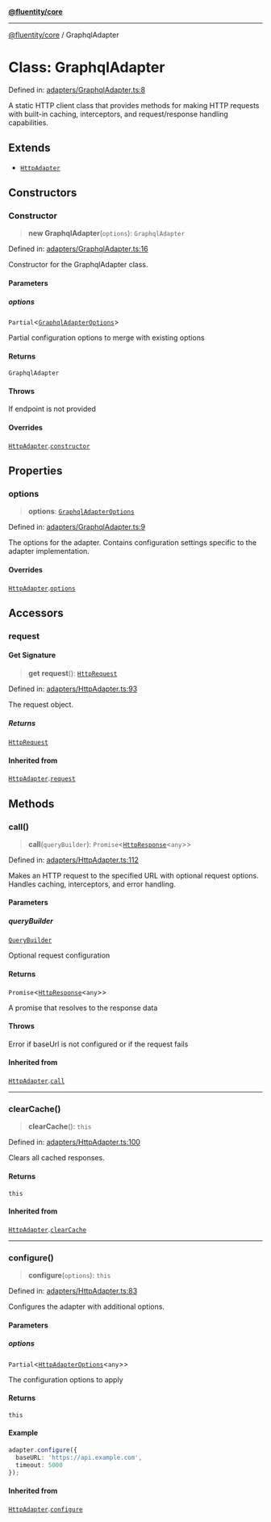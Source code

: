 [**@fluentity/core**](../README.md)

***

[@fluentity/core](../globals.md) / GraphqlAdapter

# Class: GraphqlAdapter

Defined in: [adapters/GraphqlAdapter.ts:8](https://github.com/cedricpierre/fluentity-core/blob/b9e907b503f5d8cbc83b38cdb5626da057589278/src/adapters/GraphqlAdapter.ts#L8)

A static HTTP client class that provides methods for making HTTP requests with built-in caching,
interceptors, and request/response handling capabilities.

## Extends

- [`HttpAdapter`](HttpAdapter.md)

## Constructors

### Constructor

> **new GraphqlAdapter**(`options`): `GraphqlAdapter`

Defined in: [adapters/GraphqlAdapter.ts:16](https://github.com/cedricpierre/fluentity-core/blob/b9e907b503f5d8cbc83b38cdb5626da057589278/src/adapters/GraphqlAdapter.ts#L16)

Constructor for the GraphqlAdapter class.

#### Parameters

##### options

`Partial`\<[`GraphqlAdapterOptions`](../type-aliases/GraphqlAdapterOptions.md)\>

Partial configuration options to merge with existing options

#### Returns

`GraphqlAdapter`

#### Throws

If endpoint is not provided

#### Overrides

[`HttpAdapter`](HttpAdapter.md).[`constructor`](HttpAdapter.md#constructor)

## Properties

### options

> **options**: [`GraphqlAdapterOptions`](../type-aliases/GraphqlAdapterOptions.md)

Defined in: [adapters/GraphqlAdapter.ts:9](https://github.com/cedricpierre/fluentity-core/blob/b9e907b503f5d8cbc83b38cdb5626da057589278/src/adapters/GraphqlAdapter.ts#L9)

The options for the adapter.
Contains configuration settings specific to the adapter implementation.

#### Overrides

[`HttpAdapter`](HttpAdapter.md).[`options`](HttpAdapter.md#options)

## Accessors

### request

#### Get Signature

> **get** **request**(): [`HttpRequest`](HttpRequest.md)

Defined in: [adapters/HttpAdapter.ts:93](https://github.com/cedricpierre/fluentity-core/blob/b9e907b503f5d8cbc83b38cdb5626da057589278/src/adapters/HttpAdapter.ts#L93)

The request object.

##### Returns

[`HttpRequest`](HttpRequest.md)

#### Inherited from

[`HttpAdapter`](HttpAdapter.md).[`request`](HttpAdapter.md#request)

## Methods

### call()

> **call**(`queryBuilder`): `Promise`\<[`HttpResponse`](HttpResponse.md)\<`any`\>\>

Defined in: [adapters/HttpAdapter.ts:112](https://github.com/cedricpierre/fluentity-core/blob/b9e907b503f5d8cbc83b38cdb5626da057589278/src/adapters/HttpAdapter.ts#L112)

Makes an HTTP request to the specified URL with optional request options.
Handles caching, interceptors, and error handling.

#### Parameters

##### queryBuilder

[`QueryBuilder`](QueryBuilder.md)

Optional request configuration

#### Returns

`Promise`\<[`HttpResponse`](HttpResponse.md)\<`any`\>\>

A promise that resolves to the response data

#### Throws

Error if baseUrl is not configured or if the request fails

#### Inherited from

[`HttpAdapter`](HttpAdapter.md).[`call`](HttpAdapter.md#call)

***

### clearCache()

> **clearCache**(): `this`

Defined in: [adapters/HttpAdapter.ts:100](https://github.com/cedricpierre/fluentity-core/blob/b9e907b503f5d8cbc83b38cdb5626da057589278/src/adapters/HttpAdapter.ts#L100)

Clears all cached responses.

#### Returns

`this`

#### Inherited from

[`HttpAdapter`](HttpAdapter.md).[`clearCache`](HttpAdapter.md#clearcache)

***

### configure()

> **configure**(`options`): `this`

Defined in: [adapters/HttpAdapter.ts:83](https://github.com/cedricpierre/fluentity-core/blob/b9e907b503f5d8cbc83b38cdb5626da057589278/src/adapters/HttpAdapter.ts#L83)

Configures the adapter with additional options.

#### Parameters

##### options

`Partial`\<[`HttpAdapterOptions`](../interfaces/HttpAdapterOptions.md)\<`any`\>\>

The configuration options to apply

#### Returns

`this`

#### Example

```typescript
adapter.configure({
  baseURL: 'https://api.example.com',
  timeout: 5000
});
```

#### Inherited from

[`HttpAdapter`](HttpAdapter.md).[`configure`](HttpAdapter.md#configure)
